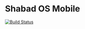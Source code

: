 # Shabad OS Mobile

[![Build Status](https://dev.azure.com/shabados/mobile/_apis/build/status/Mobile%20CI?branchName=master)](https://dev.azure.com/shabados/mobile/_build/latest?definitionId=1&branchName=master)
